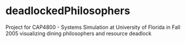 # deadlockedPhilosophers
Project for CAP4800 - Systems Simulation at University of Florida in Fall 2005 visualizing dining philosophers and resource deadlock
